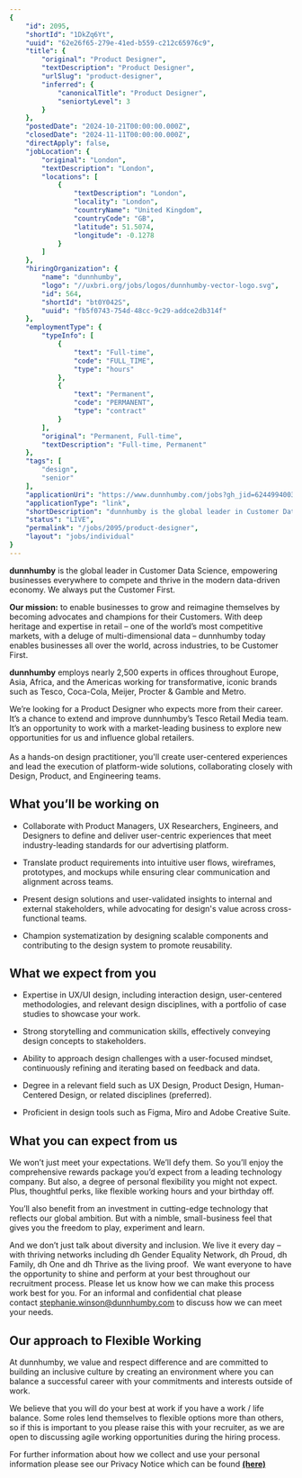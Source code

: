 ```yaml
---
{
	"id": 2095,
	"shortId": "1DkZq6Yt",
	"uuid": "62e26f65-279e-41ed-b559-c212c65976c9",
	"title": {
		"original": "Product Designer",
		"textDescription": "Product Designer",
		"urlSlug": "product-designer",
		"inferred": {
			"canonicalTitle": "Product Designer",
			"seniortyLevel": 3
		}
	},
	"postedDate": "2024-10-21T00:00:00.000Z",
	"closedDate": "2024-11-11T00:00:00.000Z",
	"directApply": false,
	"jobLocation": {
		"original": "London",
		"textDescription": "London",
		"locations": [
			{
				"textDescription": "London",
				"locality": "London",
				"countryName": "United Kingdom",
				"countryCode": "GB",
				"latitude": 51.5074,
				"longitude": -0.1278
			}
		]
	},
	"hiringOrganization": {
		"name": "dunnhumby",
		"logo": "//uxbri.org/jobs/logos/dunnhumby-vector-logo.svg",
		"id": 564,
		"shortId": "bt0Y042S",
		"uuid": "fb5f0743-754d-48cc-9c29-addce2db314f"
	},
	"employmentType": {
		"typeInfo": [
			{
				"text": "Full-time",
				"code": "FULL_TIME",
				"type": "hours"
			},
			{
				"text": "Permanent",
				"code": "PERMANENT",
				"type": "contract"
			}
		],
		"original": "Permanent, Full-time",
		"textDescription": "Full-time, Permanent"
	},
	"tags": [
		"design",
		"senior"
	],
	"applicationUri": "https://www.dunnhumby.com/jobs?gh_jid=6244994003",
	"applicationType": "link",
	"shortDescription": "dunnhumby is the global leader in Customer Data Science, empowering businesses everywhere to compete and thrive in the modern data-driven- economy. We always put the Customer First. Our mission: to",
	"status": "LIVE",
	"permalink": "/jobs/2095/product-designer",
	"layout": "jobs/individual"
}
---
```

<p><strong>dunnhumby</strong> is the global leader in Customer Data Science, empowering businesses everywhere to compete and thrive in the modern data-driven economy. We always put the Customer First.&nbsp;</p><p><strong>Our mission:</strong> to enable businesses to grow and reimagine themselves by becoming advocates and champions for their Customers. With deep heritage and expertise in retail – one of the world’s most competitive markets, with a deluge of multi-dimensional data – dunnhumby today enables businesses all over the world, across industries, to be Customer First.</p><p><strong>dunnhumby</strong> employs nearly 2,500 experts in offices throughout Europe, Asia, Africa, and the Americas working for transformative, iconic brands such as Tesco, Coca-Cola, Meijer, Procter &amp; Gamble and Metro.</p><p>We’re looking for a Product Designer who expects more from their career. It’s a chance to extend and improve dunnhumby’s Tesco Retail Media team. It’s an opportunity to work with a market-leading business to explore new opportunities for us and influence global retailers.<br><br>As a hands-on design practitioner, you'll create user-centered experiences and lead the execution of platform-wide solutions, collaborating closely with Design, Product, and Engineering teams.&nbsp;</p><h2>What you’ll be working on</h2><ul><li><p>Collaborate with Product Managers, UX Researchers, Engineers, and Designers to define and deliver user-centric experiences that meet industry-leading standards for our advertising platform.</p></li><li><p>Translate product requirements into intuitive user flows, wireframes, prototypes, and mockups while ensuring clear communication and alignment across teams.</p></li><li><p>Present design solutions and user-validated insights to internal and external stakeholders, while advocating for design's value across cross-functional teams.</p></li><li><p>Champion systematization by designing scalable components and contributing to the design system to promote reusability.</p></li></ul><h2>What we expect from you</h2><ul><li><p>Expertise in UX/UI design, including interaction design, user-centered methodologies, and relevant design disciplines, with a portfolio of case studies to showcase your work.</p></li><li><p>Strong storytelling and communication skills, effectively conveying design concepts to stakeholders.</p></li><li><p>Ability to approach design challenges with a user-focused mindset, continuously refining and iterating based on feedback and data.</p></li><li><p>Degree in a relevant field such as UX Design, Product Design, Human-Centered Design, or related disciplines (preferred).</p></li><li><p>Proficient in design tools such as Figma, Miro and Adobe Creative Suite.</p></li></ul><h2>What you can expect from us</h2><p>We won’t just meet your expectations. We’ll defy them. So you’ll enjoy the comprehensive rewards package you’d expect from a leading technology company. But also, a degree of personal flexibility you might not expect.&nbsp; Plus, thoughtful perks, like flexible working hours and your birthday off.</p><p>You’ll also benefit from an investment in cutting-edge technology that reflects our global ambition. But with a nimble, small-business feel that gives you the freedom to play, experiment and learn.</p><p>And we don’t just talk about diversity and inclusion. We live it every day – with thriving networks including dh Gender Equality Network, dh Proud, dh Family, dh One and dh Thrive as the living proof.&nbsp; We want everyone to have the opportunity to shine and perform at your best throughout our recruitment process. Please let us know how we can make this process work best for you. For an informal and confidential chat please contact&nbsp;<a target="_blank" rel="noopener noreferrer nofollow" href="mailto:stephanie.winson@dunnhumby.com">stephanie.winson@dunnhumby.com</a> to discuss how we can meet your needs.&nbsp;</p><h2>Our approach to Flexible Working</h2><p>At dunnhumby, we value and respect difference and are committed to building an inclusive culture by creating an environment where you can balance a successful career with your commitments and interests outside of work.</p><p>We believe that you will do your best at work if you have a work / life balance. Some roles lend themselves to flexible options more than others, so if this is important to you please raise this with your recruiter, as we are open to discussing agile working opportunities during the hiring process.</p><p>For further information about how we collect and use your personal information please see our Privacy Notice which can be found <a target="_blank" rel="noopener noreferrer nofollow" href="https://www.dunnhumby.com/recruitment-privacy-notice/"><strong>(here)</strong></a></p>
